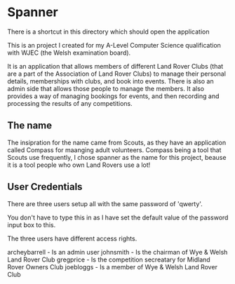 # Spanner

There is a shortcut in this directory which should open the application

This is an project I created for my A-Level Computer Science qualification with WJEC (the Welsh examination board).

It is an application that allows members of different Land Rover Clubs (that are a part of the Association of Land Rover Clubs) to manage their personal details, memberships with clubs, and book into events. There is also an admin side that allows those people to manage the members. It also provides a way of managing bookings for events, and then recording and processing the results of any competitions.

## The name

The insipration for the name came from Scouts, as they have an application called Compass for maanging adult volunteers. Compass being a tool that Scouts use frequently, I chose spanner as the name for this project, beause it is a tool people who own Land Rovers use a lot!


## User Credentials

There are three users setup all with the same password of 'qwerty'.

You don't have to type this in as I have set the default value of the password input box to this.

The three users have different access rights.

archeybarrell - Is an admin user
johnsmith - Is the chairman of Wye & Welsh Land Rover Club
gregprice - Is the competition secreatary for Midland Rover Owners Club
joebloggs - Is a member of Wye & Welsh Land Rover Club
